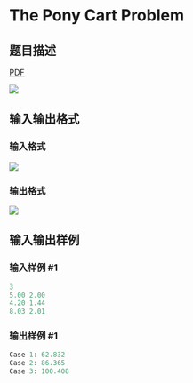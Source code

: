 # The Pony Cart Problem

## 题目描述

[problemUrl]: https://uva.onlinejudge.org/index.php?option=com_onlinejudge&Itemid=8&category=861&page=show_problem&problem=4718

[PDF](https://uva.onlinejudge.org/external/128/p12853.pdf)

![](https://cdn.luogu.com.cn/upload/vjudge_pic/UVA12853/bb7613572d3e4226039a91a21706286318ca3fc5.png)

## 输入输出格式

### 输入格式

![](https://cdn.luogu.com.cn/upload/vjudge_pic/UVA12853/ae16c1b43533517fa98970d87354f75fe54f7e43.png)

### 输出格式

![](https://cdn.luogu.com.cn/upload/vjudge_pic/UVA12853/b905086ab1e9ea746cfddfa7a9c8e5cde63c0578.png)

## 输入输出样例

### 输入样例 #1

```cpp
3
5.00 2.00
4.20 1.44
8.03 2.01
```


### 输出样例 #1

```cpp
Case 1: 62.832
Case 2: 86.365
Case 3: 100.408
```



